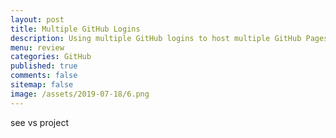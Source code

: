 ```yaml
---
layout: post
title: Multiple GitHub Logins 
description: Using multiple GitHub logins to host multiple GitHub Pages static sites. I'm using HTTPS rather than SSH keys. 
menu: review
categories: GitHub 
published: true 
comments: false   
sitemap: false
image: /assets/2019-07-18/6.png
---
```

see vs project




